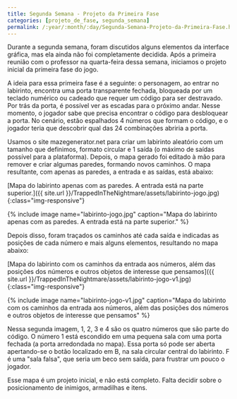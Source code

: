 ```yaml
---
title: Segunda Semana - Projeto da Primeira Fase
categories: [projeto_de_fase, segunda_semana]
permalink: /:year/:month/:day/Segunda-Semana-Projeto-da-Primeira-Fase.html
---
```


Durante a segunda semana, foram discutidos alguns elementos da interface gráfica, mas ela ainda não foi completamente decidida. Após a primeira reunião com o professor na quarta-feira dessa semana, iniciamos o projeto inicial da primeira fase do jogo. 

A ideia para essa primeira fase é a seguinte: o personagem, ao entrar no labirinto, encontra uma porta transparente fechada, bloqueada por um teclado numérico ou cadeado que requer um código para ser destravado. Por trás da porta, é possível ver as escadas para o próximo andar. Nesse momento, o jogador sabe que precisa encontrar o código para desbloquear a porta. No cenário, estão espalhados 4 números que formam o código, e o jogador teria que descobrir qual das 24 combinações abriria a porta.

Usamos o site mazegenerator.net para criar um labirinto aleatório com um tamanho que definimos, formato circular e 1 saída (o máximo de saídas possível para a plataforma). Depois, o mapa gerado foi editado à mão para remover e criar algumas paredes, formando novos caminhos. O mapa resultante, com apenas as paredes, a entrada e as saídas, está abaixo:

[Mapa do labirinto apenas com as paredes. A entrada está na parte superior.]({{ site.url }}/TrappedInTheNightmare/assets/labirinto-jogo.jpg){:class="img-responsive"}

{% include image name="labirinto-jogo.jpg" caption="Mapa do labirinto apenas com as paredes. A entrada está na parte superior." %}

Depois disso, foram traçados os caminhos até cada saída e indicadas as posições de cada número e mais alguns elementos, resultando no mapa abaixo:

[Mapa do labirinto com os caminhos da entrada aos números, além das posições dos números e outros objetos de interesse que pensamos]({{ site.url }}/TrappedInTheNightmare/assets/labirinto-jogo-v1.jpg){:class="img-responsive"}

{% include image name="labirinto-jogo-v1.jpg" caption="Mapa do labirinto com os caminhos da entrada aos números, além das posições dos números e outros objetos de interesse que pensamos" %}

Nessa segunda imagem, 1, 2, 3 e 4 são os quatro números que são parte do código. O número 1 está escondido em uma pequena sala com uma porta fechada (a porta arredondada no mapa). Essa porta só pode ser aberta apertando-se o botão localizado em B, na sala circular central do labirinto. F é uma "sala falsa", que seria um beco sem saída, para frustrar um pouco o jogador.

Esse mapa é um projeto inicial, e não está completo. Falta decidir sobre o posicionamento de inimigos, armadilhas e itens.
